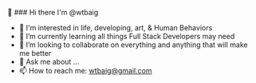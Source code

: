 👋 ### Hi there I'm @wtbaig

- 👀 I'm interested in life, developing, art, & Human Behaviors
- 🌱 I’m currently learning all things Full Stack Developers may need
- 👯 I’m looking to collaborate on everything and anything that will make me better
- 💬 Ask me about ...
- 📫 How to reach me: wtbaig@gmail.com


<!--
**wtbaig/wtbaig** is a ✨ _special_ ✨ repository because its `README.md` (this file) appears on your GitHub profile.

Here are some ideas to get you started:


-->
